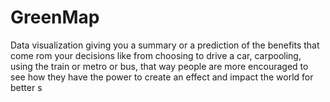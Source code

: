 # GreenMap
Data visualization giving you a summary or a prediction of the benefits that come rom your decisions like from choosing to drive a car, carpooling, using the train or metro or bus, that way people are more encouraged to see how they have the power to create an effect and impact the world for better 
s
